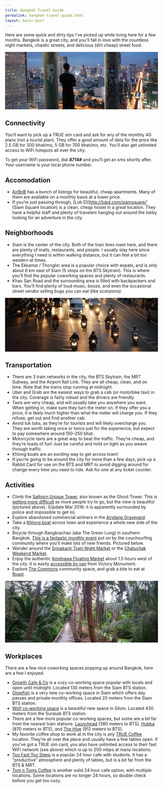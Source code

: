 ```yaml
---
title: Bangkok Travel Guide
permalink: bangkok-travel-guide.html
layout: basic-post
---
```


Here are some quick and dirty tips I’ve picked up while living here for a few months. Bangkok is a great city, and you’ll fall in love with the countless night markets, chaotic streets, and delicious (dirt cheap) street food.

<img src='/static/resources/bangkok-1.jpg' alt='Sathorn Unique Tower, Bangkok' />

## Connectivity

You’ll want to pick up a TRUE sim card and ask for any of the monthly 4G plans (not a tourist plan). They offer a good amount of data for the price like 2.5 GB for 300 bhat/mo, 5 GB for 700 bhat/mo, etc. You’ll also get unlimited access to WiFi hotspots all over the city.

To get your WiFi password, dial <b>*871*4#</b> and you’ll get an sms shortly after. Your username is your local phone number.


## Accomodation

* [AirBnB](https://www.airbnb.com/c/sreustle?s=4) has a bunch of listings for beautiful, cheap apartments. Many of them are available on a monthly basis at a lower price.
* If you’re just passing through, [Lub D](http://lubd.com/siamsquare/' (Siam Square location) is a clean, cheap hostel in a great location. They have a helpful staff and plenty of travelers hanging out around the lobby looking for an adventure in the city.


## Neighborhoods

* Siam is the center of the city. Both of the train lines meet here, and there are plenty of malls, restaurants, and people. I usually stay here since everything I need is within walking distance, but it can feel a bit too western at times.
* The Ekkamai / Thonglor area is a popular choice with expats, and is only about 6 km east of Siam (5 stops on the BTS Skytrain). This is where you’ll find the popular coworking spaces and plenty of restaurants.
* Khao San Road and the surrounding area is filled with backpackers and bars. You’ll find plenty of loud music, booze, and even the occasional street vendor selling bugs you can eat (like scorpions).

<img src='/static/resources/bangkok-2.jpg' alt='Motorbikes in Bangkok' />


## Transportation

* There are 3 train networks in the city, the BTS Skytrain, the MRT Subway, and the Airport Rail Link. They are all cheap, clean, and on time. Note that the trains stop running at midnight.
* Uber and Grab are the easiest ways to grab a cab (or motorbike taxi) in the city. Coverage is fairly robust and the drivers are friendly.
* Taxis are very cheap, and will usually take you anywhere you want. When getting in, make sure they turn the meter on. If they offer you a price, it is likely much higher than what the meter will charge you. If they refuse, get out and find another cab.
* Avoid tuk tuks, as they’re for tourists and will likely overcharge you. They are worth taking once or twice just for the experience, but expect to pay somewhere around 150–250 bhat.
* Motorcycle taxis are a great way to beat the traffic. They’re cheap, and they’re loads of fun! Just be careful and hold on tight as you weave through traffic.
* Khlong boats are an exciting way to get across town!
* If you’re going to be around the city for more than a few days, pick up a Rabbit Card for use on the BTS and MRT to avoid digging around for change every time you need to ride. Ask for one at any ticket counter.


## Activities

* Climb the <a href='http://www.atlasobscura.com/places/bangkoks-ghost-tower-the-sathorn-unqiue'>Sathorn Unique Tower</a>, also known as the Ghost Tower. This is <a href='http://bangkok.coconuts.co/2015/09/17/sathorn-unique-owner-files-complaint-against-team-farang-trespassing'>getting more difficult</a> as more people try to go, but the view is beautiful (pictured above). (Update Mar 2016: it is apparently surrounded by police and impossible to get in).
* Explore abandoned commercial airliners in the <a href='http://blog.bucketlistly.com/post/144147609981/abandoned-airplane-graveyard-bangkok-ramkhamheang'>Airplane Graveyard</a>.
* Take a <a href='https://en.wikipedia.org/wiki/Khlong_Saen_Saep_boat_service'>Khlong boat</a> across town and experience a whole new side of the city.
* Bicycle through Bangkrachao (aka The Green Lung) in southern Bangkok. <a href='https://www.couchsurfing.com/events/search?utf8=%E2%9C%93&search_query=Bangkok&latitude=13.783362&longitude=100.342133&country=&region=&start_date=&end_date=&keyword=Bangkrachao'>This is a fantastic monthly event</a> put on by the couchsurfing community where you’ll make lots of new friends. Pictured below.
* Wander around the <a href='http://www.bangkoktourist.com/site/en/train-night-market-srinakarin/'>Srinakarin Train Night Market</a> or the <a href='http://www.bangkok.com/shopping-market/popular-markets.htm'>Chatuchak Weekend Market</a>.
* Enjoy the authentic <a href='http://www.bangkok.com/magazine/amphawa.htm'>Amphawa Floating Market</a> about 1.5 hours west of the city. It is easily <a href='http://wikitravel.org/en/Amphawa#Get_in'>accessible by van</a> from Victory Monument.
* Explore <a href='https://thecommonsbkk.com/'>The Commons</a> community space, and grab a bite to eat at <a href='https://thecommonsbkk.com/shop/roast'>Roast</a>.

<img src='/static/resources/bangkok-3.jpg' alt='Bangkrachao, Bangkok' />


## Workplaces

There are a few nice coworking spaces popping up around Bangkok, here are a few I enjoyed.

* <a href='https://www.facebook.com/GrowthCafeAndCo/'>Growth Cafe &amp; Co</a> is a cozy co-working space popular with locals and open until midnight. Located 130 meters from the Siam BTS station.
* <a href='http://www.glowfishoffices.com/'>Glowfish</a> is a very new co-working space in Siam which offers day passes and private monthly offices. Located 20 meters from the Siam BTS station.
* <a href='http://wolfcoworking.com/'>Wolf co-working space</a> is a beautiful new space in Silom. Located 430 meters from the Surasak BTS station.
* There are a few more popular co-working spaces, but some are a bit far from the nearest train stations. <a href='http://www.launchpad.co.th/'>Launchpad</a> (380 meters to BTS), <a href='http://hubbathailand.com/'>Hubba</a> (870 meters to BTS), and <a href='http://thehive.co.th/'>The Hive</a> (912 meters to BTS).
* My favorite coffee shop to work at in the city is any <a href='http://truecoffee.truecorp.co.th/'>TRUE Coffee</a> location. They’re all over the place and usually have a few tables open. If you’ve got a TRUE sim card, you also have unlimited access to their fast WiFi network (see above) which is up to 200 mbps at many locations.
* <a href='https://www.facebook.com/toofasttosleep'>Too Fast Too Sleep</a> is a popular 24 hour cafe with students. It has a “productive” atmosphere and plenty of tables, but is a bit far from the BTS &amp; MRT.
* <a href='http://en.tomntoms.com/main.php'>Tom n Toms Coffee</a> is another solid 24 hour cafe option, with multiple locations. Some locations are no longer 24 hours, so double check before you get too cozy.
